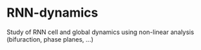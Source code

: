 # RNN-dynamics
Study of RNN cell and global dynamics using non-linear analysis (bifuraction, phase planes, ...)

